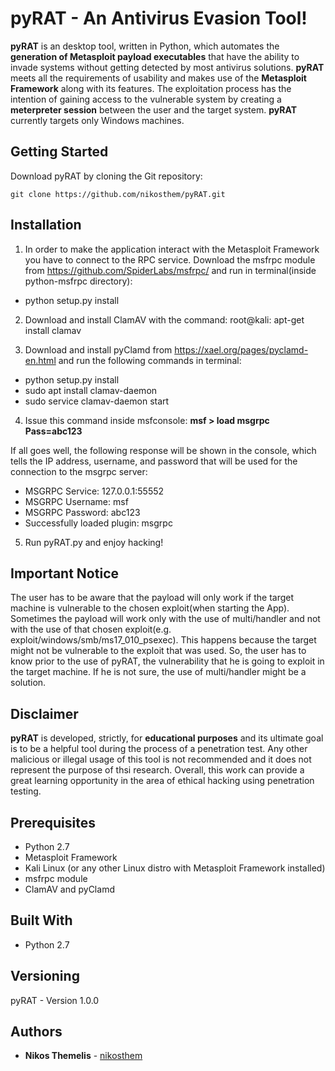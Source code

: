 # pyRAT - An Antivirus Evasion Tool!

**pyRAT** is an desktop tool, written in Python, which automates the **generation of Metasploit payload executables** that have the ability to invade systems without getting detected by most antivirus solutions. **pyRAT** meets all the requirements of usability and makes use of the **Metasploit Framework** along with its features. The exploitation process has the intention of gaining access to the vulnerable system by creating a **meterpreter session** between the user and the target system. **pyRAT** currently targets only Windows machines.


## Getting Started

Download pyRAT by cloning the Git repository:

	git clone https://github.com/nikosthem/pyRAT.git


## Installation

1. In order to make the application interact with the Metasploit Framework you have to connect to the RPC service. Download the msfrpc module from
https://github.com/SpiderLabs/msfrpc/ and run in terminal(inside python-msfrpc directory):
* python setup.py install

2. Download and install ClamAV with the command:
root@kali: apt-get install clamav

3. Download and install pyClamd from https://xael.org/pages/pyclamd-en.html
and run the following commands in terminal:
* python setup.py install
* sudo apt install clamav-daemon
* sudo service clamav-daemon start

4. Issue this command inside msfconsole:
**msf > load msgrpc Pass=abc123**

If all goes well, the following response will be shown in the console, which tells
the IP address, username, and password that will be used for the connection to
the msgrpc server:
* MSGRPC Service: 127.0.0.1:55552
* MSGRPC Username: msf
* MSGRPC Password: abc123
* Successfully loaded plugin: msgrpc

5. Run pyRAT.py and enjoy hacking!


## Important Notice 

The user has to be aware that the payload will only work if the target machine is vulnerable to the chosen exploit(when starting the App). Sometimes the payload will work only with the use of multi/handler and not with the use of that chosen exploit(e.g. exploit/windows/smb/ms17_010_psexec). This happens because the target might not be vulnerable to the exploit that was used. 
So, the user has to know prior to the use of pyRAT, the vulnerability that he is going to exploit in the target machine. If he is not sure, the use of multi/handler might be a solution.

## Disclaimer

**pyRAT** is developed, strictly, for **educational purposes** and its ultimate goal is to be a helpful tool during the process of a penetration test. Any other malicious or illegal usage of this tool is not recommended and it does not represent the purpose of thsi research. Overall, this work can provide a great learning opportunity in the area of ethical hacking using penetration testing.


## Prerequisites

 - Python 2.7
 - Metasploit Framework
 - Kali Linux (or any other Linux distro with Metasploit Framework installed)
 - msfrpc module
 - ClamAV and pyClamd


## Built With

* Python 2.7


## Versioning

pyRAT - Version 1.0.0


## Authors

* **Nikos Themelis** - [nikosthem](https://github.com/nikosthem)
